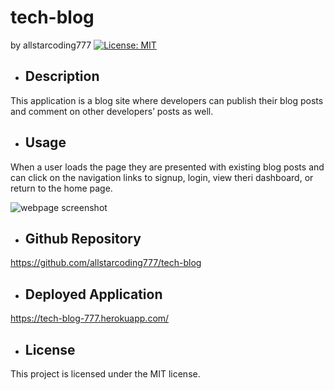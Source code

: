 # tech-blog
  by allstarcoding777
  [![License: MIT](https://img.shields.io/badge/License-MIT-yellow.svg)](https://opensource.org/licenses/MIT)
  * ## Description
  This application is a blog site where developers can publish their blog posts and comment on other developers’ posts as well. 
  * ## Usage
  When a user loads the page they are presented with existing blog posts and can click on the navigation links to signup, login, view theri dashboard, or return to the home page.
  
  ![webpage screenshot](./src/components/pages/assets/images/webpage-screenshot.png)

  * ## Github Repository
  https://github.com/allstarcoding777/tech-blog

  * ## Deployed Application
  https://tech-blog-777.herokuapp.com/
  
  * ## License
  This project is licensed under the MIT license.